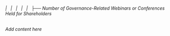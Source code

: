 ###### |   |   |   |   |   ├── Number of Governance-Related Webinars or Conferences Held for Shareholders

*Add content here*